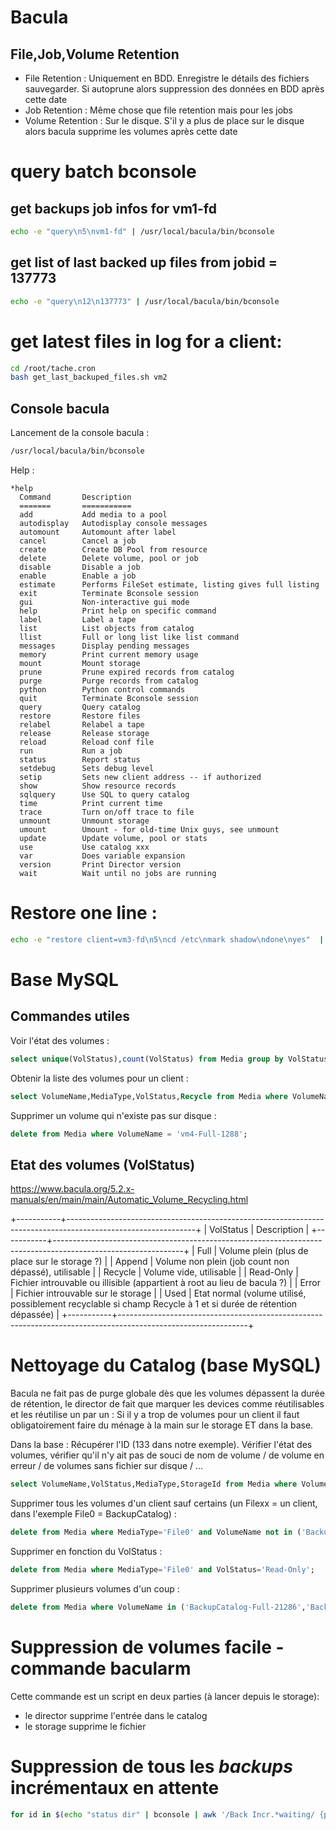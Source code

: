 # Bacula



## File,Job,Volume Retention
- File Retention : Uniquement en BDD. Enregistre le détails des fichiers sauvegarder.
    Si autoprune alors suppression des données en BDD après cette date
- Job Retention : Même chose que file retention mais pour les jobs
- Volume Retention : Sur le disque. S'il y a plus de place sur le disque alors bacula supprime les volumes après cette date

# query batch bconsole

## get backups job infos for vm1-fd

```bash
echo -e "query\n5\nvm1-fd" | /usr/local/bacula/bin/bconsole
```

## get list of last backed up files from jobid = 137773

```bash
echo -e "query\n12\n137773" | /usr/local/bacula/bin/bconsole
```

# get latest files in log for a client:

```bash
cd /root/tache.cron
bash get_last_backuped_files.sh vm2
```

## Console bacula

Lancement de la console bacula :

```bash
/usr/local/bacula/bin/bconsole
```

Help :

```
*help
  Command       Description
  =======       ===========
  add           Add media to a pool
  autodisplay   Autodisplay console messages
  automount     Automount after label
  cancel        Cancel a job
  create        Create DB Pool from resource
  delete        Delete volume, pool or job
  disable       Disable a job
  enable        Enable a job
  estimate      Performs FileSet estimate, listing gives full listing
  exit          Terminate Bconsole session
  gui           Non-interactive gui mode
  help          Print help on specific command
  label         Label a tape
  list          List objects from catalog
  llist         Full or long list like list command
  messages      Display pending messages
  memory        Print current memory usage
  mount         Mount storage
  prune         Prune expired records from catalog
  purge         Purge records from catalog
  python        Python control commands
  quit          Terminate Bconsole session
  query         Query catalog
  restore       Restore files
  relabel       Relabel a tape
  release       Release storage
  reload        Reload conf file
  run           Run a job
  status        Report status
  setdebug      Sets debug level
  setip         Sets new client address -- if authorized
  show          Show resource records
  sqlquery      Use SQL to query catalog
  time          Print current time
  trace         Turn on/off trace to file
  unmount       Unmount storage
  umount        Umount - for old-time Unix guys, see unmount
  update        Update volume, pool or stats
  use           Use catalog xxx
  var           Does variable expansion
  version       Print Director version
  wait          Wait until no jobs are running

```

# Restore one line :

```bash
echo -e "restore client=vm3-fd\n5\ncd /etc\nmark shadow\ndone\nyes"  | /usr/sbin/bconsole
```


# Base MySQL
## Commandes utiles

Voir l'état des volumes :

```sql
select unique(VolStatus),count(VolStatus) from Media group by VolStatus;
```

Obtenir la liste des volumes pour un client :

```sql
select VolumeName,MediaType,VolStatus,Recycle from Media where VolumeName like 'vm4-%' limit 1500;
```

Supprimer un volume qui n'existe pas sur disque :


```sql
delete from Media where VolumeName = 'vm4-Full-1288';
```

## Etat des volumes (VolStatus)
https://www.bacula.org/5.2.x-manuals/en/main/main/Automatic_Volume_Recycling.html


+-----------+--------------------------------------------------------------------------------------------------------------+
| VolStatus | Description                                                                                                  |
+-----------+--------------------------------------------------------------------------------------------------------------+
| Full      | Volume plein (plus de place sur le storage ?)                                                                |
| Append    | Volume non plein (job count non dépassé), utilisable                                                         |
| Recycle   | Volume vide, utilisable                                                                                      |
| Read-Only | Fichier introuvable ou illisible (appartient à root au lieu de bacula ?)                                     |
| Error     | Fichier introuvable sur le storage                                                                           |
| Used      | Etat normal (volume utilisé, possiblement recyclable si champ Recycle à 1 et si durée de rétention dépassée) |
+-----------+--------------------------------------------------------------------------------------------------------------+


# Nettoyage du Catalog (base MySQL)
Bacula ne fait pas de purge globale dès que les volumes dépassent la durée de rétention, le director de fait que marquer les devices comme réutilisables et les réutilise un par un : Si il y a trop de volumes pour un client il faut obligatoirement faire du ménage à la main sur le storage ET dans la base.

Dans la base :
Récupérer l'ID (133 dans notre exemple). Vérifier l'état des volumes, vérifier qu'il n'y ait pas de souci de nom de volume / de volume en erreur / de volumes sans fichier sur disque / ...

```sql
select VolumeName,VolStatus,MediaType,StorageId from Media where VolumeName like "BackupCatalog%" ;
```

Supprimer tous les volumes d'un client sauf certains (un Filexx = un client, dans l'exemple File0 = BackupCatalog) :

```sql
delete from Media where MediaType='File0' and VolumeName not in ('BackupCatalog-Full-20614','BackupCatalog-Full-20616','BackupCatalog-Full-6274','BackupCatalog-Full-6276','BackupCatalog-Full-21665');
```

Supprimer en fonction du VolStatus :

```sql
delete from Media where MediaType='File0' and VolStatus='Read-Only';
```

Supprimer plusieurs volumes d'un coup :

```sql
delete from Media where VolumeName in ('BackupCatalog-Full-21286','BackupCatalog-Full-21226','BackupCatalog-Full-21230','BackupCatalog-Full-21236','BackupCatalog-Full-19418','BackupCatalog-Full-6198','BackupCatalog-Full-6204','BackupCatalog-Full-6215','BackupCatalog-Full-6228','BackupCatalog-Full-6238','BackupCatalog-Full-6246','BackupCatalog-Full-6248','BackupCatalog-Full-6255','BackupCatalog-Full-6260','BackupCatalog-Full-6261','BackupCatalog-Full-6262','BackupCatalog-Full-6263','BackupCatalog-Full-6267','BackupCatalog-Full-6269','BackupCatalog-Full-6271','BackupCatalog-Full-6272','BackupCatalog-Full-6273','BackupCatalog-Full-20528');
```

# Suppression de volumes facile - commande bacularm
Cette commande est un script en deux parties (à lancer depuis le storage):
- le director supprime l'entrée dans le catalog
- le storage supprime le fichier


# Suppression de tous les _backups_ incrémentaux en attente

```bash
for id in $(echo "status dir" | bconsole | awk '/Back Incr.*waiting/ {print $1}') ; do echo "cancel jobid=$id" ; done | bconsole
```
